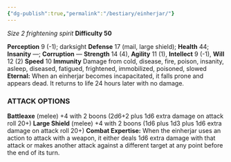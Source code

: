 ```yaml
---
{"dg-publish":true,"permalink":"/bestiary/einherjar/"}
---
```


*Size 2 frightening spirit*
**Difficulty 50**

**Perception** 9 (-1); darksight 
**Defense** 17 (mail, large shield); **Health** 44; **Insanity** —; **Corruption** —
 **Strength** 14 (4), **Agility** 11 (1), **Intellect** 9 (-1), **Will** 12 (2) 
**Speed** 10
**Immunity** Damage from cold, disease, fire, poison, insanity, asleep, diseased, fatigued, frightened, immobilized, poisoned, slowed
**Eternal:** When an einherjar becomes incapacitated, it falls prone and appears dead. It returns to life 24 hours later with no damage.
### ATTACK OPTIONS
**Battleaxe** (melee) +4 with 2 boons (2d6+2 plus 1d6 extra damage on attack roll 20+)
**Large Shield** (melee) +4 with 2 boons (1d6 plus 1d3 plus 1d6 extra damage on attack roll 20+)
**Combat Expertise:** When the einherjar uses an action to attack with a weapon, it either deals 1d6 extra damage with that attack or makes another attack against a different target at any point before the end of its turn.